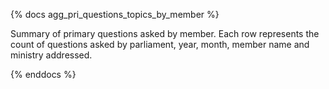 {% docs agg_pri_questions_topics_by_member %}

Summary of primary questions asked by member.
Each row represents the count of questions asked by parliament, year, month, member name and ministry addressed.

{% enddocs %}